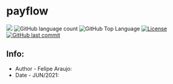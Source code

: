 # payflow

<p>
  <img src="https://img.shields.io/badge/made%20by-FELIPE%20ARAUJO-05C11B?style=flat-square">
  <img alt="GitHub language count" src="https://img.shields.io/github/languages/count/FelipeCostaAraujo/PayFlow?color=05C11B&style=flat-square">
  <img alt="GitHub Top Language" src="https://img.shields.io/github/languages/top/FelipeCostaAraujo/PayFlow?color=05C11B&style=flat-square">
  <a href="https://opensource.org/licenses/MIT">
    <img alt="License" src="https://img.shields.io/badge/license-MIT-05C11B?style=flat-square">
  </a>
  <a href="https://github.com/FelipeCostaAraujo/PayFlow/commits/main">
    <img alt="GitHub last commit" src="https://img.shields.io/github/last-commit/FelipeCostaAraujo/PayFlow?color=05C11B&style=flat-square">
  </a>
</p>


##  Info:
- Author - Felipe Araujo:
- Date - JUN/2021: